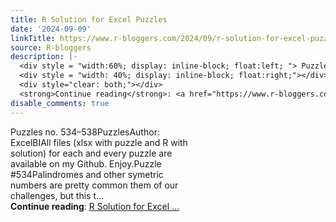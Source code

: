 ```yaml
---
title: R Solution for Excel Puzzles
date: '2024-09-09'
linkTitle: https://www.r-bloggers.com/2024/09/r-solution-for-excel-puzzles-38/
source: R-bloggers
description: |-
  <div style = "width:60%; display: inline-block; float:left; "> Puzzles no. 534–538PuzzlesAuthor: ExcelBIAll files (xlsx with puzzle and R with solution) for each and every puzzle are available on my Github. Enjoy.Puzzle #534Palindromes and other symetric numbers are pretty common them of our challenges, but this t...</div>
  <div style = "width: 40%; display: inline-block; float:right;"></div>
  <div style="clear: both;"></div>
  <strong>Continue reading</strong>: <a href="https://www.r-bloggers.com/2024/09/r-solution-for-excel-puzzles-38/">R Solution for Excel ...
disable_comments: true
---
```

<div style = "width:60%; display: inline-block; float:left; "> Puzzles no. 534–538PuzzlesAuthor: ExcelBIAll files (xlsx with puzzle and R with solution) for each and every puzzle are available on my Github. Enjoy.Puzzle #534Palindromes and other symetric numbers are pretty common them of our challenges, but this t...</div>
<div style = "width: 40%; display: inline-block; float:right;"></div>
<div style="clear: both;"></div>
<strong>Continue reading</strong>: <a href="https://www.r-bloggers.com/2024/09/r-solution-for-excel-puzzles-38/">R Solution for Excel ...
